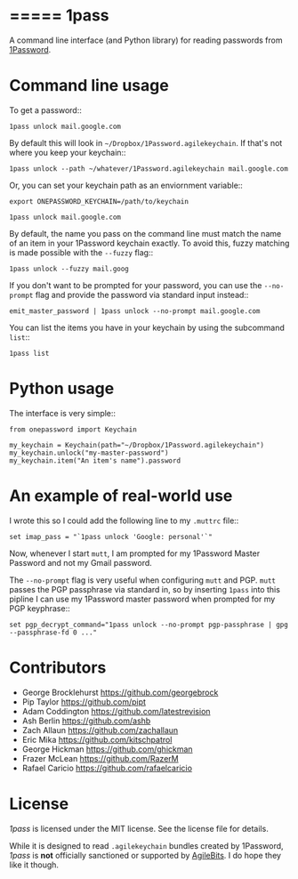 =====
1pass
=====

A command line interface (and Python library) for reading passwords from
[1Password](https://agilebits.com/onepassword).

Command line usage
==================

To get a password::

    1pass unlock mail.google.com

By default this will look in ``~/Dropbox/1Password.agilekeychain``. If that's
not where you keep your keychain::

    1pass unlock --path ~/whatever/1Password.agilekeychain mail.google.com

Or, you can set your keychain path as an enviornment variable::

    export ONEPASSWORD_KEYCHAIN=/path/to/keychain

    1pass unlock mail.google.com

By default, the name you pass on the command line must match the name of an
item in your 1Password keychain exactly. To avoid this, fuzzy matching is
made possible with the ``--fuzzy`` flag::

    1pass unlock --fuzzy mail.goog

If you don't want to be prompted for your password, you can use the
``--no-prompt`` flag and provide the password via standard input instead::

    emit_master_password | 1pass unlock --no-prompt mail.google.com

You can list the items you have in your keychain by using the subcommand `list`::

    1pass list

Python usage
============

The interface is very simple::

    from onepassword import Keychain

    my_keychain = Keychain(path="~/Dropbox/1Password.agilekeychain")
    my_keychain.unlock("my-master-password")
    my_keychain.item("An item's name").password

An example of real-world use
============================

I wrote this so I could add the following line to my ``.muttrc`` file::

    set imap_pass = "`1pass unlock 'Google: personal'`"

Now, whenever I start ``mutt``, I am prompted for my 1Password Master Password
and not my Gmail password.

The ``--no-prompt`` flag is very useful when configuring ``mutt`` and PGP.
``mutt`` passes the PGP passphrase via standard in, so by inserting ``1pass``
into this pipline I can use my 1Password master password when prompted for my
PGP keyphrase::

    set pgp_decrypt_command="1pass unlock --no-prompt pgp-passphrase | gpg --passphrase-fd 0 ..."

Contributors
============

* George Brocklehurst <https://github.com/georgebrock>
* Pip Taylor <https://github.com/pipt>
* Adam Coddington <https://github.com/latestrevision>
* Ash Berlin <https://github.com/ashb>
* Zach Allaun <https://github.com/zachallaun>
* Eric Mika <https://github.com/kitschpatrol>
* George Hickman <https://github.com/ghickman>
* Frazer McLean <https://github.com/RazerM>
* Rafael Caricio <https://github.com/rafaelcaricio>

License
=======

*1pass* is licensed under the MIT license. See the license file for details.

While it is designed to read ``.agilekeychain`` bundles created by 1Password,
*1pass* is **not** officially sanctioned or supported by
[AgileBits](https://agilebits.com/). I do hope they like it though.
